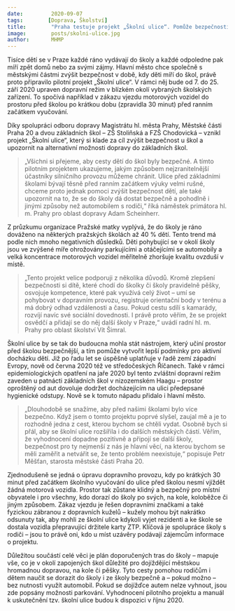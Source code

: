 ```yaml
---
date:         2020-09-07
tags:        [Doprava, Školství]
title:        "Praha testuje projekt „Školní ulice“. Pomůže bezpečnosti dětí při provozu v okolí základních škol"
image: 	      posts/skolni-ulice.jpg
author:       MHMP
---
```


Tisíce dětí se v Praze každé ráno vydávají do školy a každé odpoledne pak míří zpět domů nebo za svými zájmy. Hlavní město chce společně s městskými částmi zvýšit bezpečnost v době, kdy děti míří do škol, právě proto připravilo pilotní projekt „Školní ulice“. V rámci něj bude od 7. do 25. září 2020 upraven dopravní režim v blízkém okolí vybraných školských zařízení. To spočívá například v zákazu vjezdu motorových vozidel do prostoru před školou po krátkou dobu (zpravidla 30 minut) před ranním začátkem vyučování.

Díky spolupráci odboru dopravy Magistrátu hl. města Prahy, Městské části Praha 20 a dvou základních škol – ZŠ Stoliňská a FZŠ Chodovická – vznikl projekt „Školní ulice“, který si klade za cíl zvýšit bezpečnost u škol a upozornit na alternativní možnosti dopravy do základních škol.

> „Všichni si přejeme, aby cesty dětí do škol byly bezpečné. A tímto pilotním projektem ukazujeme, jakým způsobem nejzranitelnější účastníky silničního provozu můžeme chránit. Ulice před základními školami bývají těsně před ranním začátkem výuky velmi rušné, chceme proto jednak pomoci zvýšit bezpečnost dětí, ale také upozornit na to, že se do školy dá dostat bezpečně a pohodlně i jinými způsoby než automobilem s rodiči,“ říká náměstek primátora hl. m. Prahy pro oblast dopravy Adam Scheinherr.

Z průzkumu organizace Pražské matky vyplývá, že do školy je ráno dováženo na některých pražských školách až 40 % dětí. Tento trend má podle nich mnoho negativních důsledků. Děti pohybující se v okolí školy jsou ve zvýšené míře ohrožovány parkujícími a otáčejícími se automobily a velká koncentrace motorových vozidel měřitelně zhoršuje kvalitu ovzduší v místě.

> „Tento projekt velice podporuji z několika důvodů. Kromě zlepšení bezpečnosti si dítě, které chodí do školky či školy pravidelně pěšky, osvojuje kompetence, které pak využívá celý život – umí se pohybovat v dopravním provozu, registruje orientační body v terénu a má dobrý odhad vzdálenosti a času. Pokud cestu sdílí s kamarády, rozvíjí navíc své sociální dovednosti. I právě proto věřím, že se projekt osvědčí a přidají se do něj další školy v Praze,“ uvádí radní hl. m. Prahy pro oblast školství Vít Šimral.

Školní ulice by se tak do budoucna mohla stát nástrojem, který učiní prostor před školou bezpečnější, a tím pomůže vytvořit lepší podmínky pro aktivní docházku dětí. Již po řadu let se úspěšně uplatňuje v řadě zemí západní Evropy, nově od června 2020 též ve středočeských Říčanech. Také v rámci epidemiologických opatření na jaře 2020 byl tento zvláštní dopravní režim zaveden u patnácti základních škol v nizozemském Haagu – prostor oproštěný od aut dovoluje dodržet docházejícím na ulici předepsané hygienické odstupy. Nově se k tomuto nápadu přidalo i hlavní město.

> „Dlouhodobě se snažíme, aby před našimi školami bylo více bezpečno. Když jsem o tomto projektu poprvé slyšel, zaujal mě a je to rozhodně jedna z cest, kterou bychom se chtěli vydat. Osobně bych si přál, aby se školní ulice rozšířila i do dalších městských částí. Věřím, že vyhodnocení dopadne pozitivně a připojí se další školy, bezpečnost pro ty nejmenší z nás je hlavní věcí, na kterou bychom se měli zaměřit a netvářit se, že tento problém neexistuje,“ popisuje Petr Měšťan, starosta městské části Praha 20.

Zjednodušeně se jedná o úpravu dopravního provozu, kdy po krátkých 30 minut před začátkem školního vyučování do ulice před školou nesmí vjíždět žádná motorová vozidla. Prostor tak zůstane klidný a bezpečný pro místní obyvatele i pro všechny, kdo dorazí do školy po svých, na kole, koloběžce či jiným způsobem. Zákaz vjezdu je řešen dopravními značkami a také fyzickou zábranou z dopravních kuželů – kužely mohou být nakrátko odsunuty tak, aby mohli ze školní ulice kdykoli vyjet rezidenti a ke škole se dostala vozidla přepravující držitele karty ZTP. Klíčová je spolupráce školy s rodiči – jsou to právě oni, kdo u míst uzávěry podávají zájemcům informace o projektu.

Důležitou součástí celé věci je plán doporučených tras do školy – mapuje vše, co je v okolí zapojených škol důležité pro dojíždějící městskou hromadnou dopravou, na kole či pěšky. Tyto cesty pomohou rodičům i dětem naučit se dorazit do školy i ze školy bezpečně a – pokud možno – bez nutnosti využít automobil. Pokud se dojížďce autem nelze vyhnout, jsou zde popsány možnosti parkování. Vyhodnocení pilotního projektu a manuál k uskutečnění tzv. školní ulice budou k dispozici v říjnu 2020.
